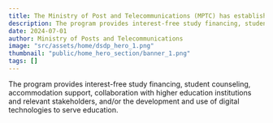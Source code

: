 ```yaml
---
title: The Ministry of Post and Telecommunications (MPTC) has established the “Digital Skills Development Program” (DSDP) to support the development of digital human capital. 
description: The program provides interest-free study financing, student counseling, accommodation support, collaboration with higher education institutions and relevant stakeholders, and/or the development and use of digital technologies to serve education.
date: 2024-07-01
author: Ministry of Posts and Telecommunications 
image: "src/assets/home/dsdp_hero_1.png"
thumbnail: "public/home_hero_section/banner_1.png"
tags: []
---
```


The program provides interest-free study financing, student counseling, accommodation support, collaboration with higher education institutions and relevant stakeholders, and/or the development and use of digital technologies to serve education.